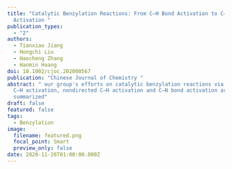 ```yaml
---
title: "Catalytic Benzylation Reactions: From C–H Bond Activation to C–N Bond
  Activation "
publication_types:
  - "2"
authors:
  - Tianxiao Jiang
  - Hongchi Liu
  - Haocheng Zhang
  - Hanmin Huang
doi: 10.1002/cjoc.202000567
publication: "Chinese Journal of Chemistry "
abstract: " our group's efforts on catalytic benzylation reactions via directed
  C—H activation, nondirected C—H activation and C—N bond activation are
  summarized"
draft: false
featured: false
tags:
  - Benzylation
image:
  filename: featured.png
  focal_point: Smart
  preview_only: false
date: 2020-11-26T01:00:00.000Z
---
```

